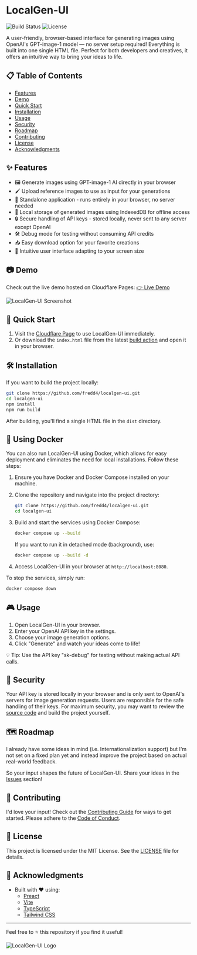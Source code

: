 # LocalGen-UI

![Build Status](https://img.shields.io/github/actions/workflow/status/fredd4/localgen-ui/vite-build.yml?style=plastic)
![License](https://img.shields.io/github/license/fredd4/localgen-ui?style=plastic)

A user-friendly, browser-based interface for generating images using OpenAI's GPT-image-1 model — no server setup required! Everything is built into one single HTML file. Perfect for both developers and creatives, it offers an intuitive way to bring your ideas to life.

## 📋 Table of Contents

- [Features](#-features)
- [Demo](#-demo)
- [Quick Start](#-quick-start)
- [Installation](#-installation)
- [Usage](#-usage)
- [Security](#-security)
- [Roadmap](#-roadmap)
- [Contributing](#-contributing)
- [License](#-license)
- [Acknowledgments](#-acknowledgments)

## ✨ Features

- 🖼️ Generate images using GPT-image-1 AI directly in your browser
- 🖌️ Upload reference images to use as input for your generations
- 🚀 Standalone application - runs entirely in your browser, no server needed
- 💾 Local storage of generated images using IndexedDB for offline access
- 🔒 Secure handling of API keys - stored locally, never sent to any server except OpenAI
- 🛠️ Debug mode for testing without consuming API credits
- 📥 Easy download option for your favorite creations
- 🎨 Intuitive user interface adapting to your screen size

## 📷 Demo

Check out the live demo hosted on Cloudflare Pages: [👉 Live Demo](https://localgen-ui.pages.dev/)

![LocalGen-UI Screenshot](https://raw.githubusercontent.com/fredd4/localgen-ui/main/doc/screenshot_986x621.jpg)

## 🚀 Quick Start

1. Visit the [Cloudflare Page](https://localgen-ui.pages.dev/) to use LocalGen-UI immediately.
2. Or download the `index.html` file from the latest [build action](https://github.com/fredd4/localgen-ui/actions/workflows/vite-build.yml) and open it in your browser.

## 🛠️ Installation

If you want to build the project locally:

```bash
git clone https://github.com/fredd4/localgen-ui.git
cd localgen-ui
npm install
npm run build
```

After building, you'll find a single HTML file in the `dist` directory.

## 🐳 Using Docker

You can also run LocalGen-UI using Docker, which allows for easy deployment and eliminates the need for local installations. Follow these steps:

1. Ensure you have Docker and Docker Compose installed on your machine.

2. Clone the repository and navigate into the project directory:

   ```bash
   git clone https://github.com/fredd4/localgen-ui.git
   cd localgen-ui
   ```

3. Build and start the services using Docker Compose:

   ```bash
   docker compose up --build
   ```

   If you want to run it in detached mode (background), use:

   ```bash
   docker compose up --build -d
   ```

4. Access LocalGen-UI in your browser at `http://localhost:8080`.

To stop the services, simply run:

```bash
docker compose down
```

## 🎮 Usage

1. Open LocalGen-UI in your browser.
2. Enter your OpenAI API key in the settings.
3. Choose your image generation options.
4. Click "Generate" and watch your ideas come to life!

💡 Tip: Use the API key "sk-debug" for testing without making actual API calls.

## 🔐 Security

Your API key is stored locally in your browser and is only sent to OpenAI's servers for image generation requests. Users are responsible for the safe handling of their keys. For maximum security, you may want to review the [source code](https://github.com/fredd4/localgen-ui/tree/main/src) and build the project yourself.

## 🗺️ Roadmap

I already have some ideas in mind (i.e. Internationalization support) but I'm not set on a fixed plan yet and instead improve the project based on actual real-world feedback.

So your input shapes the future of LocalGen-UI. Share your ideas in the [Issues](https://github.com/fredd4/localgen-ui/issues) section!

## 💬 Contributing

I'd love your input! Check out the [Contributing Guide](https://github.com/fredd4/localgen-ui/blob/main/CONTRIBUTING.md) for ways to get started. Please adhere to the [Code of Conduct](https://github.com/fredd4/localgen-ui/blob/main/CODE_OF_CONDUCT.md).

## 📝 License

This project is licensed under the MIT License. See the [LICENSE](https://github.com/fredd4/localgen-ui/blob/main/LICENSE) file for details.

## 🙏 Acknowledgments

- Built with ❤️ using:
  - [Preact](https://preactjs.com/)
  - [Vite](https://vitejs.dev/)
  - [TypeScript](https://www.typescriptlang.org/)
  - [Tailwind CSS](https://tailwindcss.com/)

---

Feel free to ⭐️ this repository if you find it useful!

![LocalGen-UI Logo](https://raw.githubusercontent.com/fredd4/localgen-ui/main/doc/logo_darkmode_1500x1200.png)